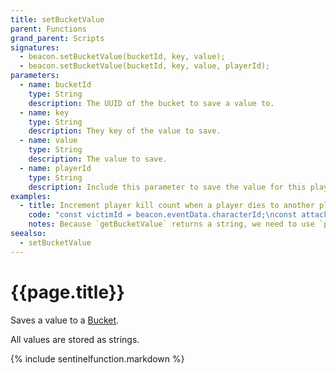 ```yaml
---
title: setBucketValue
parent: Functions
grand_parent: Scripts
signatures:
  - beacon.setBucketValue(bucketId, key, value);
  - beacon.setBucketValue(bucketId, key, value, playerId);
parameters:
  - name: bucketId
    type: String
    description: The UUID of the bucket to save a value to.
  - name: key
    type: String
    description: They key of the value to save.
  - name: value
    type: String
    description: The value to save.
  - name: playerId
    type: String
    description: Include this parameter to save the value for this player. Otherwise saves the value to the non-player scope.
examples:
  - title: Increment player kill count when a player dies to another player
    code: "const victimId = beacon.eventData.characterId;\nconst attacker = beacon.eventData.attacker;\nconst bucketId = 'd7c0eee0-17bd-495d-88f6-16a815c36587';\nif (attacker.kind === 'player') {\n  const attackerId = attacker.characterId;\n  const attackerCharacter = beacon.fetchCharacter(attackerId);\n  const attackerPlayerId = attackerCharacter.playerId;\n  const killCount = parseInt(beacon.getBucketValue(bucketId, 'killCount', attackerPlayerId) ?? 0);\n  beacon.setBucketValue(bucketId, 'killCount', attackerPlayerId, killCount + 1);\n}"
    notes: Because `getBucketValue` returns a string, we need to use `parseInt` to convert the string to a number. If the player has no value yet, the function will return null, so the null-coalescing operator (`??`) allows falling back to 0 instead.
seealso:
  - setBucketValue
---
```

# {{page.title}}

Saves a value to a [Bucket](/sentinel/buckets/).

All values are stored as strings.

{% include sentinelfunction.markdown %}

